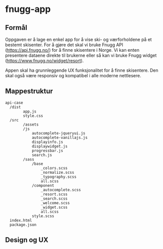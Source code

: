 # fnugg-app
## Formål
Oppgaven er å lage en enkel app for å vise ski- og værforholdene på et bestemt skisenter. For å gjøre det skal vi bruke Fnugg API (https://api.fnugg.no/) for å finne skisentere i Norge. Vi kan enten presentere dataene direkte til brukerne eller så kan vi bruke Fnugg widget (https://www.fnugg.no/widget/resort).

Appen skal ha grunnleggende UX funksjonalitet for å finne skisentere. Den skal også være responsiv og kompatibel i alle moderne nettlesere.

## Mappestruktur

```
api-case
  /dist
        app.js
        style.css
  /src
        /assets
        /js
            autocomplete-jqueryui.js
            autocomplete-vanillajs.js
            displayinfo.js
            displaywidget.js
            progressbar.js
            search.js
        /sass
            /base
                _colors.scss
                _normalize.scss
                _typography.scss
                all.scss
            /component
                _autocomplete.scss
                _resort.scss
                _search.scss
                _welcome.scss
                _widget.scss
                all.scss
            style.scss
  index.html
  package.json
```

## Design og UX

## 
